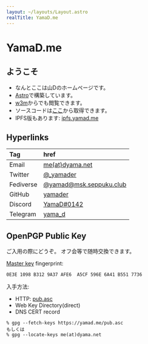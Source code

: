 ```yaml
---
layout: ~/layouts/Layout.astro
realTitle: YamaD.me
---
```


# YamaD.me

## ようこそ

- なんとここは山Dのホームページです。
- [Astro](https://astro.build/)で構築しています。
- [w3m](http://w3m.sourceforge.net/)からでも閲覧できます。
- ソースコードは[ここ](src.tgz)から取得できます。
- IPFS版もあります: [ipfs.yamad.me](ipns://ipfs.yamad.me/)

## Hyperlinks

| Tag       | href                                                                                                    |
|:--------- |:------------------------------------------------------------------------------------------------------- |
| Email     | <a href="https://me.dyama.net" target="_blank">me(at)dyama.net</a>                                      |
| Twitter   | <a href="https://twitter.com/i/user/1097491547602313216" target="_blank" rel="noreferrer">@_yamader</a> |
| Fediverse | <a href="https://msk.seppuku.club/@yamad" target="_blank">@yamad<span>@</span>msk.seppuku.club</a>      |
| GitHub    | <a href="https://github.com/yamader" target="_blank" rel="noreferrer">yamader</a>                       |
| Discord   | <a href="https://discord.com/users/542656442876952586" target="_blank" rel="noreferrer">YamaD#0142</a>  |
| Telegram  | <a href="https://t.me/yama_d" target="_blank" rel="noreferrer">yama_d</a>                               |

## OpenPGP Public Key

ご入用の際にどうぞ。
オフ会等で随時交換できます。

[Master key](openpgp4fpr:0E3E1098B3129A37AFE6A5CF596E6A41B5517736) fingerprint:
```
0E3E 1098 B312 9A37 AFE6  A5CF 596E 6A41 B551 7736
```

入手方法:
- HTTP: [pub.asc](pub.asc)
- Web Key Directory(direct)
- DNS CERT record

```
% gpg --fetch-keys https://yamad.me/pub.asc
もしくは
% gpg --locate-keys me(at)dyama.net
```
